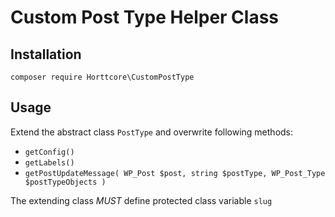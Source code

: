 # Custom Post Type Helper Class

## Installation

`composer require Horttcore\CustomPostType`

## Usage

Extend the abstract class `PostType` and overwrite following methods:

* `getConfig()`
* `getLabels()`
* `getPostUpdateMessage( WP_Post $post, string $postType, WP_Post_Type $postTypeObjects )`

The extending class _MUST_ define protected class variable `slug`